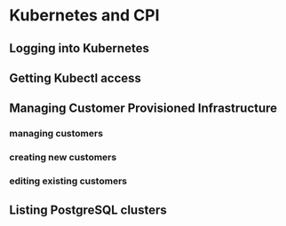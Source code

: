# Kubernetes and CPI

## Logging into Kubernetes

## Getting Kubectl access

## Managing Customer Provisioned Infrastructure

### managing customers

### creating new customers

### editing existing customers

## Listing PostgreSQL clusters
